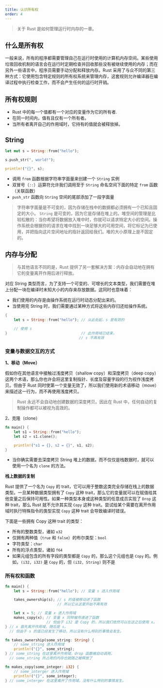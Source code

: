 ```yaml
---
title: 认识所有权
order: 4
---
```


> 关于 Rust 是如何管理运行时内存的一章。

## 什么是所有权

一般来说，所有的程序都需要管理自己在运行时使用的计算机内存空间。某些使用垃圾回收机制的语言会在运行时定期检查并回收那些没有被继续使用的内存；而在另外一些语言中，程序员需要手动分配和释放内存。Rust 采用了与众不同的第三种方式：它使用包含特定规则的所有权系统来管理内存，这套规则允许编译器在编译过程中执行检查工作，而不会产生任何的运行时开销。

## 所有权规则

- Rust 中的每一个值都有一个对应的变量作为它的所有者.
- 在同一时间内，值有且仅有一个所有者。
- 当所有者离开自己的作用域时，它持有的值就会被释放掉。

## String

```rs
let mut s = String::from("hello");

s.push_str(", world!");

println!("{}", s);
```

- 调用 `from` 函数根据字符串字面量来创建一个 `String` 实例
- 双冒号（`::`）运算符允许我们调用至于 `String` 命名空间下面的特定 `from` 函数（关联函数）
- `push_str` 函数向 `String` 空间的尾部添加了一段字面量

> 字符串字面量是不可变的，因为存储在栈中的数据都必须拥有一个已知且固定的大小。
> `String` 是可变的，因为它是存储在堆上的。堆空间的管理是比较松散的：当你希望将数据放入堆中时，你就可以请求特定大小的空间。操作系统会根据你的请求在堆中找到一块足够大的可用空间，将它标记为已使用，并把指向这片空间地址的指针返回给我们。堆的大小原理上是不固定的。

## 内存与分配

> 与其他语言不同的是，Rust 提供了另一套解决方案：内存会自动地在拥有它的变量离开作用后进行释放。

对应 String 类型而言，为了支持一个可变的、可增长的文本类型，我们需要在堆上分配一块在编译时未知大小的内存来存放数据。这同时也意味着：

- 我们使用的内存是由操作系统在运行时动态分配出来的。
- 当使用完 String 时，我们需要通过某种方式将这些内存归还给操作系统。

```rust
{
    let s = String::from("hello"); // 从此处起，s 是有效的

    // 使用 s
}                                  // 此作用域已结束，
                                  // s 不再有效
```

### 变量与数据交互的方式

**1、移动（Move）**

假如你在其他语言中接触过浅度拷贝（shallow copy）和深度拷贝（deep copy）这两个术语，那么你也许会将这里复制指针、长度及容量字段的行为视作浅度拷贝。但由于 Rust 同时使第一个变量无效了，所以我们使用新的术语移动（move）来描述这一行为，而不再使用浅度拷贝。

> Rust 永远不会自动地创建数据的深度拷贝。因此在 Rust 中，任何自动的复制操作都可以被视为高效的。

2、克隆（clone）

```rust
fn main() {
    let s1 = String::from("hello");
    let s2 = s1.clone();

    println!("s1 = {}, s2 = {}", s1, s2);
}
```

- 当你确实需要去深度拷贝 String 堆上的数据，而不仅仅是栈数据时，就可以使用一个名为 `clone` 的方法。

**栈上数据的复制**

Rust 提供了一个名为 `Copy` 的 trait，它可以用于整数这类完全存储在栈上的数据类型。一旦某种数据类型拥有了 `Copy` 这种 trait，那么它的变量就可以在赋值给其他变量之后保持可用性。如果一种类型本身或这种类型的任意成员实现了 `Drop` 这种 trait，那么 Rust 就不允许其实现 `Copy` 这种 trait。尝试给某个需要在离开作用域时执行特殊指令的类型实现 `Copy` 这种 trait 会导致编译时错误。

下面是一些拥有 Copy 这种 trait 的类型：

- 所有的整数类型，诸如 `u32`
- 仅拥有两种值（`true` 和 `false`）的布尔类型：`bool`
- 字符类型：`char`
- 所有的浮点类型，诸如 `f64`
- 如果元组包含的所有字段的类型都是 `Copy` 的，那么这个元组也是 `Copy` 的。例如，`(i32, i32)` 是 `Copy` 的，但 `(i32, String)` 则不是

### 所有权和函数

```rust
fn main() {
    let s = String::from("hello"); // 变量 s 进入作用域

    takes_ownership(s); // s 的值被移动进了函数
                        // 所以它从这里开始不再有效

    let x = 5; // 变量 x 进入作用域
    makes_copy(x); // 变量 x 同样被传递进了函数
                   // 但由于 i32 是 Copy 的，所以我们依然可以在这之后使用 x。
} // x 首先离开作用域，随后是 s。
  // 但由于 s 的值已经发生了移动，所以没有什么特别的事情会发生。

fn takes_ownership(some_string: String) {
    // some_string 进入作用域
    println!("{}", some_string);
} // some_string 在这里离开作用域，drop 函数被自动调用，
  // some_string 所占用的内存也就随之被释放了

fn makes_copy(some_integer: i32) {
    // some_interger 进入作用域
    println!("{}", some_integer);
} // some_interger 在这里离开了作用域，没有什么特别的事情发生。
```
